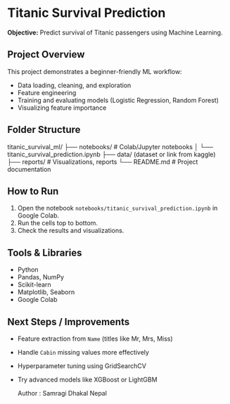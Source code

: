 # Titanic Survival Prediction

**Objective:** Predict survival of Titanic passengers using Machine Learning.

## Project Overview
This project demonstrates a beginner-friendly ML workflow:
- Data loading, cleaning, and exploration
- Feature engineering
- Training and evaluating models (Logistic Regression, Random Forest)
- Visualizing feature importance

## Folder Structure
titanic_survival_ml/
├── notebooks/ # Colab/Jupyter notebooks
│ └── titanic_survival_prediction.ipynb
├── data/ (dataset or link from kaggle)
├── reports/ # Visualizations, reports
└── README.md # Project documentation


## How to Run
1. Open the notebook `notebooks/titanic_survival_prediction.ipynb` in Google Colab.
2. Run the cells top to bottom.
3. Check the results and visualizations.

## Tools & Libraries
- Python
- Pandas, NumPy
- Scikit-learn
- Matplotlib, Seaborn
- Google Colab

## Next Steps / Improvements
- Feature extraction from `Name` (titles like Mr, Mrs, Miss)
- Handle `Cabin` missing values more effectively
- Hyperparameter tuning using GridSearchCV
- Try advanced models like XGBoost or LightGBM

  Author : Samragi Dhakal
  Nepal
